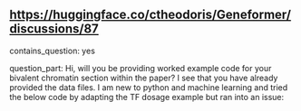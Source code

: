 ## https://huggingface.co/ctheodoris/Geneformer/discussions/87

contains_question: yes

question_part: 
Hi, will you be providing worked example code for your bivalent chromatin section within the paper? I see that you have already provided the data files.
I am new to python and machine learning and tried the below code by adapting the TF dosage example but ran into an issue: